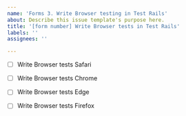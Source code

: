 ```yaml
---
name: 'Forms 3. Write Browser testing in Test Rails'
about: Describe this issue template's purpose here.
title: '[form number] Write Browser tests in Test Rails'
labels: ''
assignees: ''

---
```


- [ ] Write Browser tests Safari

- [ ] Write Browser tests Chrome

- [ ] Write Browser tests Edge

- [ ] Write Browser tests Firefox
